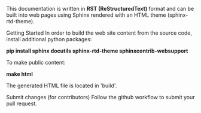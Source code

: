 This documentation is written in **RST (ReStructuredText)** format and can be built into web pages 
using Sphinx rendered with an HTML theme (sphinx-rtd-theme).

Getting Started
In order to build the web site content from the source code, install additional python packages:

**pip install sphinx docutils sphinx-rtd-theme sphinxcontrib-websupport**

To make public content:

**make html**

The generated HTML file is located in 'build'.

Submit changes (for contributors)
Follow the github workflow to submit your pull request.
